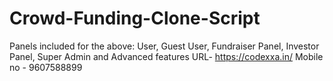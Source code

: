 # Crowd-Funding-Clone-Script
Panels included for the above: User, Guest User, Fundraiser Panel, Investor Panel, Super Admin and Advanced features
URL- https://codexxa.in/
Mobile no - 9607588899
